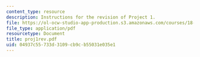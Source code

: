 ```yaml
---
content_type: resource
description: Instructions for the revision of Project 1.
file: https://ol-ocw-studio-app-production.s3.amazonaws.com/courses/18-413-error-correcting-codes-laboratory-spring-2004/04937c55733d3109cb9cb55031e035e1_proj1rev.pdf
file_type: application/pdf
resourcetype: Document
title: proj1rev.pdf
uid: 04937c55-733d-3109-cb9c-b55031e035e1
---
```

